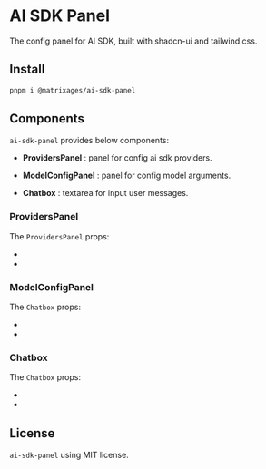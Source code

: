 # AI SDK Panel

The config panel for AI SDK, built with shadcn-ui and tailwind.css.

## Install

```bash
pnpm i @matrixages/ai-sdk-panel
```

## Components

`ai-sdk-panel` provides below components:

- **ProvidersPanel** : panel for config ai sdk providers.

- **ModelConfigPanel** : panel for config model arguments.

- **Chatbox** : textarea for input user messages.

### ProvidersPanel

The `ProvidersPanel` props:

-

-

### ModelConfigPanel

The `Chatbox` props:

-

-

### Chatbox

The `Chatbox` props:

-

-

## License

`ai-sdk-panel` using MIT license.
